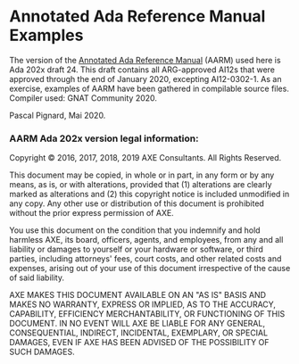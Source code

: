 # Annotated Ada Reference Manual Examples

The version of the [Annotated Ada Reference Manual](http://www.ada-auth.org/arm.html) (AARM) used here is Ada 202x draft 24.
This draft contains all ARG-approved AI12s that were approved through the end of January 2020, excepting AI12-0302-1.
As an exercise, examples of AARM have been gathered in compilable source files.
Compiler used: GNAT Community 2020.

Pascal Pignard, Mai 2020.

### AARM Ada 202x version legal information:

Copyright © 2016, 2017, 2018, 2019 AXE Consultants. All Rights Reserved.

This document may be copied, in whole or in part, in any form or by any means,
as is, or with alterations, provided that (1) alterations are clearly marked
as alterations and (2) this copyright notice is included unmodified in any
copy. Any other use or distribution of this document is prohibited without the
prior express permission of AXE.

You use this document on the condition that you indemnify and hold harmless
AXE, its board, officers, agents, and employees, from any and all liability or
damages to yourself or your hardware or software, or third parties, including
attorneys' fees, court costs, and other related costs and expenses, arising
out of your use of this document irrespective of the cause of said liability.

AXE MAKES THIS DOCUMENT AVAILABLE ON AN "AS IS" BASIS AND MAKES NO WARRANTY,
EXPRESS OR IMPLIED, AS TO THE ACCURACY, CAPABILITY, EFFICIENCY
MERCHANTABILITY, OR FUNCTIONING OF THIS DOCUMENT. IN NO EVENT WILL AXE BE
LIABLE FOR ANY GENERAL, CONSEQUENTIAL, INDIRECT, INCIDENTAL, EXEMPLARY, OR
SPECIAL DAMAGES, EVEN IF AXE HAS BEEN ADVISED OF THE POSSIBILITY OF SUCH
DAMAGES.
